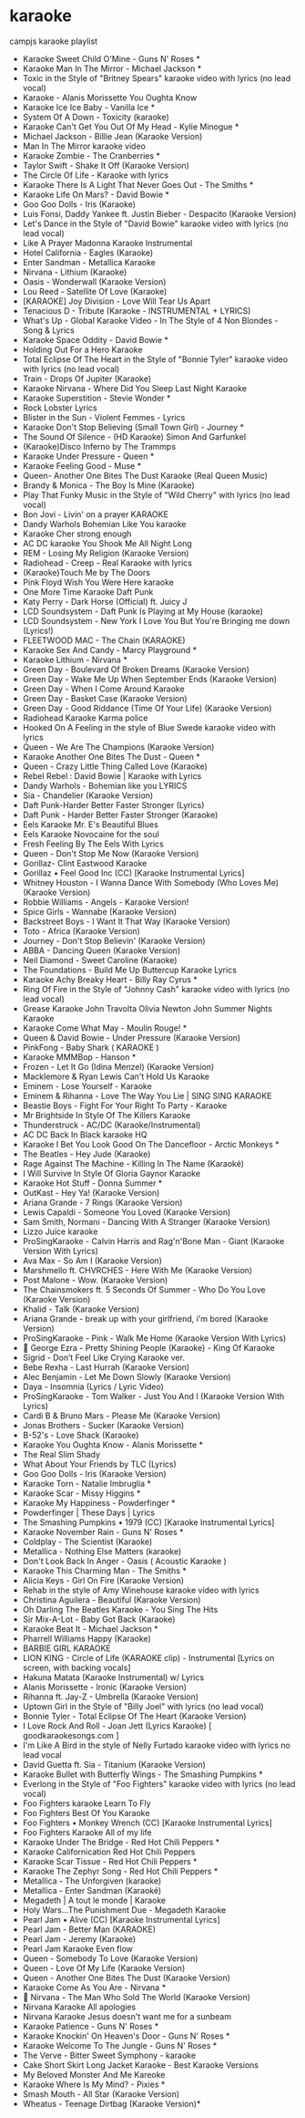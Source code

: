 # karaoke
campjs karaoke playlist

* Karaoke Sweet Child O'Mine - Guns N' Roses *
* Karaoke Man In The Mirror - Michael Jackson *
* Toxic in the Style of "Britney Spears" karaoke video with lyrics (no lead vocal)
* Karaoke - Alanis Morissette You Oughta Know
* Karaoke Ice Ice Baby - Vanilla Ice *
* System Of A Down - Toxicity (karaoke)
* Karaoke Can't Get You Out Of My Head - Kylie Minogue *
* Michael Jackson - Billie Jean (Karaoke Version)
* Man In The Mirror karaoke video
* Karaoke Zombie - The Cranberries *
* Taylor Swift - Shake It Off (Karaoke Version)
* The Circle Of Life - Karaoke with lyrics
* Karaoke There Is A Light That Never Goes Out - The Smiths *
* Karaoke Life On Mars? - David Bowie *
* Goo Goo Dolls - Iris (Karaoke)
* Luis Fonsi, Daddy Yankee ft. Justin Bieber - Despacito (Karaoke Version)
* Let's Dance in the Style of "David Bowie" karaoke video with lyrics (no lead vocal)
* Like A Prayer Madonna Karaoke Instrumental
* Hotel California - Eagles (Karaoke)
* Enter Sandman - Metallica Karaoke
* Nirvana - Lithium (Karaoke)
* Oasis - Wonderwall (Karaoke Version)
* Lou Reed - Satellite Of Love (Karaoke)
* [KARAOKE] Joy Division - Love Will Tear Us Apart
* Tenacious D - Tribute (Karaoke - INSTRUMENTAL + LYRICS)
* What's Up - Global Karaoke Video - In The Style of 4 Non Blondes - Song & Lyrics
* Karaoke Space Oddity - David Bowie *
* Holding Out For a Hero Karaoke
* Total Eclipse Of The Heart in the Style of "Bonnie Tyler" karaoke video with lyrics (no lead vocal)
* Train - Drops Of Jupiter (Karaoke)
* Karaoke  Nirvana - Where Did You Sleep Last Night  Karaoke
* Karaoke Superstition - Stevie Wonder *
* Rock Lobster Lyrics
* Blister in the Sun - Violent Femmes - Lyrics
* Karaoke Don't Stop Believing (Small Town Girl) - Journey *
* The Sound Of Silence - (HD Karaoke) Simon And Garfunkel
* (Karaoke)Disco Inferno by The Trammps
* Karaoke Under Pressure - Queen *
* Karaoke Feeling Good - Muse *
* Queen- Another One Bites The Dust Karaoke (Real Queen Music)
* Brandy & Monica - The Boy Is Mine (Karaoke)
* Play That Funky Music in the Style of "Wild Cherry" with lyrics (no lead vocal)
* Bon Jovi - Livin' on a prayer KARAOKE
* Dandy Warhols   Bohemian Like You karaoke
* Karaoke Cher strong enough
* AC DC karaoke  You Shook Me All Night Long
* REM - Losing My Religion (Karaoke Version)
* Radiohead - Creep - Real Karaoke with lyrics
* (Karaoke)Touch Me by The Doors
* Pink Floyd Wish You Were Here karaoke
* One More Time Karaoke Daft Punk
* Katy Perry - Dark Horse (Official) ft. Juicy J
* LCD Soundsystem  - Daft Punk Is Playing at My House (karaoke)
* LCD Soundsystem - New York I Love You But You're Bringing me down (Lyrics!)
* FLEETWOOD MAC - The Chain (KARAOKE)
* Karaoke Sex And Candy - Marcy Playground *
* Karaoke Lithium - Nirvana *
* Green Day - Boulevard Of Broken Dreams (Karaoke Version)
* Green Day - Wake Me Up When September Ends (Karaoke Version)
* Green Day - When I Come Around Karaoke
* Green Day - Basket Case (Karaoke Version)
* Green Day - Good Riddance (Time Of Your Life) (Karaoke Version)
* Radiohead Karaoke Karma police
* Hooked On A Feeling in the style of Blue Swede karaoke video with lyrics
* Queen - We Are The Champions (Karaoke Version)
* Karaoke Another One Bites The Dust - Queen *
* Queen - Crazy Little Thing Called Love (Karaoke)
* Rebel Rebel : David Bowie | Karaoke with Lyrics
* Dandy Warhols - Bohemian like you LYRICS
* Sia - Chandelier (Karaoke Version)
* Daft Punk-Harder Better Faster Stronger (Lyrics)
* Daft Punk - Harder Better Faster Stronger (Karaoke)
* Eels Karaoke Mr. E's Beautiful Blues
* Eels Karaoke Novocaine for the soul
* Fresh Feeling By The Eels With Lyrics
* Queen - Don't Stop Me Now (Karaoke Version)
* Gorillaz- Clint Eastwood Karaoke
* Gorillaz • Feel Good Inc (CC) [Karaoke Instrumental Lyrics]
* Whitney Houston - I Wanna Dance With Somebody (Who Loves Me) (Karaoke Version)
* Robbie Williams - Angels - Karaoke Version!
* Spice Girls - Wannabe (Karaoke Version)
* Backstreet Boys - I Want It That Way (Karaoke Version)
* Toto - Africa (Karaoke Version)
* Journey - Don't Stop Believin' (Karaoke Version)
* ABBA - Dancing Queen (Karaoke Version)
* Neil Diamond - Sweet Caroline (Karaoke)
* The Foundations - Build Me Up Buttercup Karaoke Lyrics
* Karaoke Achy Breaky Heart - Billy Ray Cyrus *
* Ring Of Fire in the Style of "Johnny Cash" karaoke video with lyrics (no lead vocal)
* Grease Karaoke John Travolta Olivia Newton John Summer Nights Karaoke
* Karaoke Come What May - Moulin Rouge! *
* Queen & David Bowie - Under Pressure (Karaoke Version)
* PinkFong - Baby Shark ( KARAOKE )
* Karaoke MMMBop - Hanson *
* Frozen - Let It Go (Idina Menzel) (Karaoke Version)
* Macklemore & Ryan Lewis   Can't Hold Us   Karaoke
* Eminem - Lose Yourself - Karaoke
* Eminem & Rihanna - Love The Way You Lie | SING SING KARAOKE
* Beastie Boys - Fight For Your Right To Party - Karaoke
* Mr Brightside  In Style Of The Killers  Karaoke
* Thunderstruck - AC/DC (Karaoke/Instrumental)
* AC DC Back In Black karaoke HQ
* Karaoke I Bet You Look Good On The Dancefloor - Arctic Monkeys *
* The Beatles - Hey Jude (Karaoke)
* Rage Against The Machine - Killing In The Name (Karaoké)
* I Will Survive   In Style Of Gloria Gaynor   Karaoke
* Karaoke Hot Stuff - Donna Summer *
* OutKast - Hey Ya! (Karaoke Version)
* Ariana Grande - 7 Rings (Karaoke Version)
* Lewis Capaldi - Someone You Loved (Karaoke Version)
* Sam Smith, Normani - Dancing With A Stranger (Karaoke Version)
* Lizzo Juice karaoke
* ProSingKaraoke - Calvin Harris and Rag'n'Bone Man - Giant (Karaoke Version With Lyrics)
* Ava Max -  So Am I (Karaoke Version)
* Marshmello ft. CHVRCHES - Here With Me (Karaoke Version)
* Post Malone - Wow. (Karaoke Version)
* The Chainsmokers ft. 5 Seconds Of Summer - Who Do You Love (Karaoke Version)
* Khalid - Talk (Karaoke Version)
* Ariana Grande - break up with your girlfriend, i'm bored (Karaoke Version)
* ProSingKaraoke - Pink - Walk Me Home (Karaoke Version With Lyrics)
* 🎤 George Ezra - Pretty Shining People (Karaoke) - King Of Karaoke
* Sigrid - Don’t Feel Like Crying Karaoke ver.
* Bebe Rexha - Last Hurrah (Karaoke Version)
* Alec Benjamin - Let Me Down Slowly (Karaoke Version)
* Daya - Insomnia (Lyrics / Lyric Video)
* ProSingKaraoke - Tom Walker - Just You And I (Karaoke Version With Lyrics)
* Cardi B & Bruno Mars - Please Me (Karaoke Version)
* Jonas Brothers - Sucker (Karaoke Version)
* B-52's - Love Shack (Karaoke)
* Karaoke You Oughta Know - Alanis Morissette *
* The Real Slim Shady
* What About Your Friends by TLC (Lyrics)
* Goo Goo Dolls - Iris (Karaoke Version)
* Karaoke Torn - Natalie Imbruglia *
* Karaoke Scar - Missy Higgins *
* Karaoke My Happiness - Powderfinger *
* Powderfinger | These Days | Lyrics
* The Smashing Pumpkins • 1979 (CC) [Karaoke Instrumental Lyrics]
* Karaoke November Rain - Guns N' Roses *
* Coldplay - The Scientist (Karaoke)
* Metallica - Nothing Else Matters (karaoke)
* Don't Look Back In Anger - Oasis ( Acoustic Karaoke )
* Karaoke This Charming Man - The Smiths *
* Alicia Keys - Girl On Fire (Karaoke Version)
* Rehab in the style of Amy Winehouse karaoke video with lyrics
* Christina Aguilera - Beautiful (Karaoke Version)
* Oh Darling The Beatles Karaoke - You Sing The Hits
* Sir Mix-A-Lot - Baby Got Back (Karaoke)
* Karaoke Beat It - Michael Jackson *
* Pharrell Williams   Happy (Karaoke)
* BARBIE GIRL KARAOKE
* LION KING - Circle of Life (KARAOKE clip) - Instrumental [Lyrics on screen, with backing vocals]
* Hakuna Matata (Karaoke Instrumental) w/ Lyrics
* Alanis Morissette - Ironic (Karaoke Version)
* Rihanna ft. Jay-Z - Umbrella (Karaoke Version)
* Uptown Girl in the Style of "Billy Joel" with lyrics (no lead vocal)
* Bonnie Tyler - Total Eclipse Of The Heart (Karaoke Version)
* I Love Rock And Roll  - Joan Jett (Lyrics Karaoke) [ goodkaraokesongs.com ]
* I'm Like A Bird in the style of Nelly Furtado karaoke video with lyrics no lead vocal
* David Guetta ft. Sia - Titanium (Karaoke Version)
* Karaoke Bullet with Butterfly Wings - The Smashing Pumpkins *
* Everlong in the Style of "Foo Fighters" karaoke video with lyrics (no lead vocal)
* Foo Fighters karaoke Learn To Fly
* Foo Fighters   Best Of You Karaoke
* Foo Fighters • Monkey Wrench (CC) [Karaoke Instrumental Lyrics]
* Foo Fighters Karaoke All of my life
* Karaoke Under The Bridge - Red Hot Chili Peppers *
* Karaoke Californication   Red Hot Chili Peppers
* Karaoke Scar Tissue - Red Hot Chili Peppers *
* Karaoke The Zephyr Song - Red Hot Chili Peppers *
* Metallica - The Unforgiven (karaoke)
* Metallica - Enter Sandman (Karaoké)
* Megadeth | A tout le monde | Karaoke
* Holy Wars...The Punishment Due  - Megadeth Karaoke
* Pearl Jam • Alive (CC) [Karaoke Instrumental Lyrics]
* Pearl Jam - Better Man (KARAOKE)
* Pearl Jam - Jeremy (Karaoke)
* Pearl Jam Karaoke Even flow
* Queen - Somebody To Love (Karaoke Version)
* Queen - Love Of My Life (Karaoke Version)
* Queen - Another One Bites The Dust (Karaoke Version)
* Karaoke Come As You Are - Nirvana *
* 🎤 Nirvana - The Man Who Sold The World (Karaoke Version)
* Nirvana Karaoke All apologies
* Nirvana Karaoke Jesus doesn't want me for a sunbeam
* Karaoke Patience - Guns N' Roses *
* Karaoke Knockin' On Heaven's Door - Guns N' Roses *
* Karaoke Welcome To The Jungle - Guns N' Roses *
* The Verve - Bitter Sweet Symphony - karaoke
* Cake Short Skirt Long Jacket Karaoke - Best Karaoke Versions
* My Beloved Monster And Me Kareoke
* Karaoke Where Is My Mind? - Pixies *
* Smash Mouth - All Star (Karaoke Version)
* Wheatus - Teenage Dirtbag (Karaoke Version)* 
